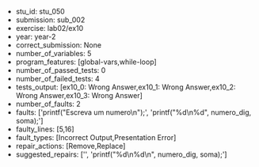- stu_id: stu_050	       
- submission: sub_002
- exercise: lab02/ex10
- year: year-2
- correct_submission: None
- number_of_variables: 5
- program_features: [global-vars,while-loop] 
- number_of_passed_tests: 0
- number_of_failed_tests: 4
- tests_output: [ex10_0: Wrong Answer,ex10_1: Wrong Answer,ex10_2: Wrong Answer,ex10_3: Wrong Answer]
- number_of_faults: 2
- faults: ['printf("Escreva um numero\n");', 'printf("%d\n%d", numero_dig, soma);']
- faulty_lines: [5,16]
- fault_types: [Incorrect Output,Presentation Error]
- repair_actions: [Remove,Replace] 
- suggested_repairs: ['', 'printf("%d\n%d\n", numero_dig, soma);']
